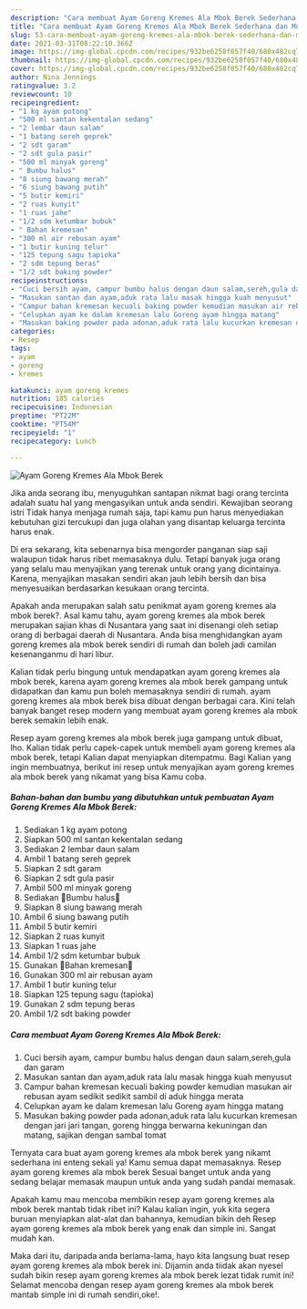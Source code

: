 ```yaml
---
description: "Cara membuat Ayam Goreng Kremes Ala Mbok Berek Sederhana dan Mudah Dibuat"
title: "Cara membuat Ayam Goreng Kremes Ala Mbok Berek Sederhana dan Mudah Dibuat"
slug: 53-cara-membuat-ayam-goreng-kremes-ala-mbok-berek-sederhana-dan-mudah-dibuat
date: 2021-03-31T08:22:10.366Z
image: https://img-global.cpcdn.com/recipes/932be6258f057f40/680x482cq70/ayam-goreng-kremes-ala-mbok-berek-foto-resep-utama.jpg
thumbnail: https://img-global.cpcdn.com/recipes/932be6258f057f40/680x482cq70/ayam-goreng-kremes-ala-mbok-berek-foto-resep-utama.jpg
cover: https://img-global.cpcdn.com/recipes/932be6258f057f40/680x482cq70/ayam-goreng-kremes-ala-mbok-berek-foto-resep-utama.jpg
author: Nina Jennings
ratingvalue: 3.2
reviewcount: 10
recipeingredient:
- "1 kg ayam potong"
- "500 ml santan kekentalan sedang"
- "2 lembar daun salam"
- "1 batang sereh geprek"
- "2 sdt garam"
- "2 sdt gula pasir"
- "500 ml minyak goreng"
- " Bumbu halus"
- "8 siung bawang merah"
- "6 siung bawang putih"
- "5 butir kemiri"
- "2 ruas kunyit"
- "1 ruas jahe"
- "1/2 sdm ketumbar bubuk"
- " Bahan kremesan"
- "300 ml air rebusan ayam"
- "1 butir kuning telur"
- "125 tepung sagu tapioka"
- "2 sdm tepung beras"
- "1/2 sdt baking powder"
recipeinstructions:
- "Cuci bersih ayam, campur bumbu halus dengan daun salam,sereh,gula dan garam"
- "Masukan santan dan ayam,aduk rata lalu masak hingga kuah menyusut"
- "Campur bahan kremesan kecuali baking powder kemudian masukan air rebusan ayam sedikit sedikit sambil di aduk hingga merata"
- "Celupkan ayam ke dalam kremesan lalu Goreng ayam hingga matang"
- "Masukan baking powder pada adonan,aduk rata lalu kucurkan kremesan dengan jari jari tangan, goreng hingga berwarna kekuningan dan matang, sajikan dengan sambal tomat"
categories:
- Resep
tags:
- ayam
- goreng
- kremes

katakunci: ayam goreng kremes 
nutrition: 185 calories
recipecuisine: Indonesian
preptime: "PT22M"
cooktime: "PT54M"
recipeyield: "1"
recipecategory: Lunch

---
```



![Ayam Goreng Kremes Ala Mbok Berek](https://img-global.cpcdn.com/recipes/932be6258f057f40/680x482cq70/ayam-goreng-kremes-ala-mbok-berek-foto-resep-utama.jpg)

Jika anda seorang ibu, menyuguhkan santapan nikmat bagi orang tercinta adalah suatu hal yang mengasyikan untuk anda sendiri. Kewajiban seorang istri Tidak hanya menjaga rumah saja, tapi kamu pun harus menyediakan kebutuhan gizi tercukupi dan juga olahan yang disantap keluarga tercinta harus enak.

Di era  sekarang, kita sebenarnya bisa mengorder panganan siap saji walaupun tidak harus ribet memasaknya dulu. Tetapi banyak juga orang yang selalu mau menyajikan yang terenak untuk orang yang dicintainya. Karena, menyajikan masakan sendiri akan jauh lebih bersih dan bisa menyesuaikan berdasarkan kesukaan orang tercinta. 



Apakah anda merupakan salah satu penikmat ayam goreng kremes ala mbok berek?. Asal kamu tahu, ayam goreng kremes ala mbok berek merupakan sajian khas di Nusantara yang saat ini disenangi oleh setiap orang di berbagai daerah di Nusantara. Anda bisa menghidangkan ayam goreng kremes ala mbok berek sendiri di rumah dan boleh jadi camilan kesenanganmu di hari libur.

Kalian tidak perlu bingung untuk mendapatkan ayam goreng kremes ala mbok berek, karena ayam goreng kremes ala mbok berek gampang untuk didapatkan dan kamu pun boleh memasaknya sendiri di rumah. ayam goreng kremes ala mbok berek bisa dibuat dengan berbagai cara. Kini telah banyak banget resep modern yang membuat ayam goreng kremes ala mbok berek semakin lebih enak.

Resep ayam goreng kremes ala mbok berek juga gampang untuk dibuat, lho. Kalian tidak perlu capek-capek untuk membeli ayam goreng kremes ala mbok berek, tetapi Kalian dapat menyiapkan ditempatmu. Bagi Kalian yang ingin membuatnya, berikut ini resep untuk menyajikan ayam goreng kremes ala mbok berek yang nikamat yang bisa Kamu coba.

<!--inarticleads1-->

##### Bahan-bahan dan bumbu yang dibutuhkan untuk pembuatan Ayam Goreng Kremes Ala Mbok Berek:

1. Sediakan 1 kg ayam potong
1. Siapkan 500 ml santan kekentalan sedang
1. Sediakan 2 lembar daun salam
1. Ambil 1 batang sereh geprek
1. Siapkan 2 sdt garam
1. Siapkan 2 sdt gula pasir
1. Ambil 500 ml minyak goreng
1. Sediakan  🌸Bumbu halus🌸
1. Siapkan 8 siung bawang merah
1. Ambil 6 siung bawang putih
1. Ambil 5 butir kemiri
1. Siapkan 2 ruas kunyit
1. Siapkan 1 ruas jahe
1. Ambil 1/2 sdm ketumbar bubuk
1. Gunakan  🌸Bahan kremesan🌸
1. Gunakan 300 ml air rebusan ayam
1. Ambil 1 butir kuning telur
1. Siapkan 125 tepung sagu (tapioka)
1. Gunakan 2 sdm tepung beras
1. Ambil 1/2 sdt baking powder




<!--inarticleads2-->

##### Cara membuat Ayam Goreng Kremes Ala Mbok Berek:

1. Cuci bersih ayam, campur bumbu halus dengan daun salam,sereh,gula dan garam
1. Masukan santan dan ayam,aduk rata lalu masak hingga kuah menyusut
1. Campur bahan kremesan kecuali baking powder kemudian masukan air rebusan ayam sedikit sedikit sambil di aduk hingga merata
1. Celupkan ayam ke dalam kremesan lalu Goreng ayam hingga matang
1. Masukan baking powder pada adonan,aduk rata lalu kucurkan kremesan dengan jari jari tangan, goreng hingga berwarna kekuningan dan matang, sajikan dengan sambal tomat




Ternyata cara buat ayam goreng kremes ala mbok berek yang nikamt sederhana ini enteng sekali ya! Kamu semua dapat memasaknya. Resep ayam goreng kremes ala mbok berek Sesuai banget untuk anda yang sedang belajar memasak maupun untuk anda yang sudah pandai memasak.

Apakah kamu mau mencoba membikin resep ayam goreng kremes ala mbok berek mantab tidak ribet ini? Kalau kalian ingin, yuk kita segera buruan menyiapkan alat-alat dan bahannya, kemudian bikin deh Resep ayam goreng kremes ala mbok berek yang enak dan simple ini. Sangat mudah kan. 

Maka dari itu, daripada anda berlama-lama, hayo kita langsung buat resep ayam goreng kremes ala mbok berek ini. Dijamin anda tiidak akan nyesel sudah bikin resep ayam goreng kremes ala mbok berek lezat tidak rumit ini! Selamat mencoba dengan resep ayam goreng kremes ala mbok berek mantab simple ini di rumah sendiri,oke!.

